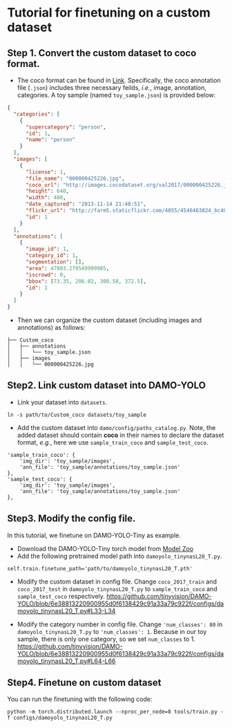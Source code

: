 # Tutorial for finetuning on a custom dataset

## Step 1. Convert the custom dataset to coco format.

- The coco format can be found in [Link](https://cocodataset.org/#format-data). Specifically, the coco annotation file (`.json`) includes three necessary feilds, _i.e._, image, annotation, categories. A toy sample (named `toy_sample.json`) is provided below:

```json
{
  "categories": [
    {
      "supercategory": "person",
      "id": 1,
      "name": "person"
    }
  ],
  "images": [
    {
      "license": 1,
      "file_name": "000000425226.jpg",
      "coco_url": "http://images.cocodataset.org/val2017/000000425226.jpg",
      "height": 640,
      "width": 480,
      "date_captured": "2013-11-14 21:48:51",
      "flickr_url": "http://farm5.staticflickr.com/4055/4546463824_bc40e0752b_z.jpg",
      "id": 1
    }
  ],
  "annotations": [
    {
      "image_id": 1,
      "category_id": 1,
      "segmentation": [],
      "area": 47803.279549999985,
      "iscrowd": 0,
      "bbox": [73.35, 206.02, 300.58, 372.5],
      "id": 1
    }
  ]
}
```

- Then we can organize the custom dataset (including images and annotations) as follows:

```
├── Custom_coco
│   ├── annotations
│   │   └── toy_sample.json
│   ├── images
│   │   └── 000000425226.jpg
```

## Step2. Link custom dataset into DAMO-YOLO

- Link your dataset into `datasets`.

```
ln -s path/to/Custom_coco datasets/toy_sample
```

- Add the custom dataset into `damo/config/paths_catalog.py`. Note, the added dataset should contain **coco** in their names to declare the dataset format, _e.g._, here we use `sample_train_coco` and `sample_test_coco`.

```
'sample_train_coco': {
    'img_dir': 'toy_sample/images',
    'ann_file': 'toy_sample/annotations/toy_sample.json'
},
'sample_test_coco': {
    'img_dir': 'toy_sample/images',
    'ann_file': 'toy_sample/annotations/toy_sample.json'
},
```

## Step3. Modify the config file.

In this tutorial, we finetune on DAMO-YOLO-Tiny as example.

- Download the DAMO-YOLO-Tiny torch model from [Model Zoo](https://github.com/tinyvision/DAMO-YOLO#Model-Zoo)
- Add the following pretrained model path into `damoyolo_tinynasL20_T.py`.

```
self.train.finetune_path='path/to/damoyolo_tinynasL20_T.pth'
```

- Modify the custom dataset in config file. Change `coco_2017_train` and `coco_2017_test` in `damoyolo_tinynasL20_T.py` to `sample_train_coco` and `sample_test_coco` respectively.
  https://github.com/tinyvision/DAMO-YOLO/blob/6e38813220900955d0f6138429c91a33a79c922f/configs/damoyolo_tinynasL20_T.py#L33-L34

- Modify the category number in config file. Change `'num_classes': 80` in `damoyolo_tinynasL20_T.py` to `'num_classes': 1`. Because in our toy sample, there is only one category, so we set `num_classes` to 1.
  https://github.com/tinyvision/DAMO-YOLO/blob/6e38813220900955d0f6138429c91a33a79c922f/configs/damoyolo_tinynasL20_T.py#L64-L66

## Step4. Finetune on custom dataset

You can run the finetuning with the following code:

```
python -m torch.distributed.launch --nproc_per_node=8 tools/train.py -f configs/damoyolo_tinynasL20_T.py
```
